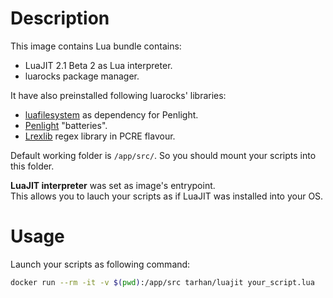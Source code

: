 # Description

This image contains Lua bundle contains:
 - LuaJIT 2.1 Beta 2 as Lua interpreter.
 - luarocks package manager.

It have also preinstalled following luarocks' libraries:
 - [luafilesystem](https://keplerproject.github.io/luafilesystem/) as dependency for Penlight.
 - [Penlight](http://stevedonovan.github.io/Penlight/api/index.html) "batteries".
 - [Lrexlib](http://rrthomas.github.io/lrexlib/) regex library in PCRE flavour.

Default working folder is `/app/src/`. So you should mount your scripts into this folder.  

**LuaJIT interpreter** was set as image's entrypoint.  
This allows you to lauch your scripts as if LuaJIT was installed into your OS.

# Usage

Launch your scripts as following command:
```bash
docker run --rm -it -v $(pwd):/app/src tarhan/luajit your_script.lua
```
